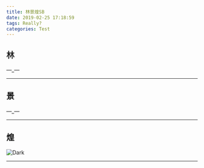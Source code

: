 ```yaml
---
title: 林景煌SB
date: 2019-02-25 17:18:59
tags: Really?
categories: Test
---
```


## 林

—_—

---

## 景

—_—

---

## 煌

![Dark](/img/dark.jpg)

---
